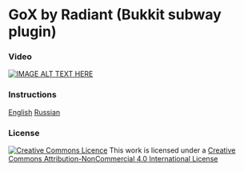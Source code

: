 # GoX by Radiant (Bukkit subway plugin)
### Video
[![IMAGE ALT TEXT HERE](https://img.youtube.com/vi/LEmB3bEtHOs/0.jpg)](https://www.youtube.com/watch?v=LEmB3bEtHOs)
### Instructions
[English](https://docs.google.com/document/d/1DwT7SrAo7_u1hZobe1x3M5JSLxIFrhDIB6SPigj1Z8U/edit?usp=sharing)
[Russian](https://docs.google.com/document/d/1mGCW342E2ayDt6VBnTHX8Dz95mw7iQM83N2-QZuvunQ/edit?usp=sharing)
### License
[![Creative Commons Licence](https://i.creativecommons.org/l/by-nc/4.0/88x31.png)](href="http://creativecommons.org/licenses/by-nc/4.0/)
This work is licensed under a [Creative Commons Attribution-NonCommercial 4.0 International License](http://creativecommons.org/licenses/by-nc/4.0/)
